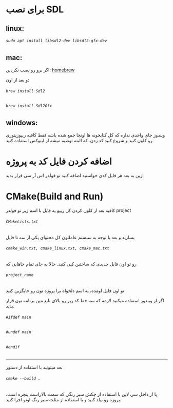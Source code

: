 # برای نصب SDL
## linux:
###### `sudo apt install libsdl2-dev libsdl2-gfx-dev`

## mac:

اگر برو رو نصب نکردین:
[homebrew](https://brew.sh/ "brew.sh")

و بعد از اون:
###### `brew install Sdl2`
###### `brew install Sdl2Gfx`

## windows:

ویندوز جای واحدی نداره که کل کتابخونه ها اونجا جمع شده باشه فقط کافیه ریپوزیتوری رو کلون کنید و شروع کنید کد زدن. که البته توصیه میشه از لینوکس استفاده کنید.

# اضافه کردن فایل کد به پروژه
ازین به بعد هر فایل کدی خواستید اضافه کنید تو فولدر اس آر سی قرار بدید

# CMake(Build and Run)
کافیه بعد از کلون کردن کل ریپو یه فایل با اسم زیر تو فولدر project
###### `CMakeLists.txt`
بسازید و بعد
با توجه به سیستم عاملتون کل محتوای یکی از سه تا فایل
###### `cmake_win.txt, cmake_linux.txt, cmake_mac.txt`
رو تو اون فایل جدیدی که ساختین کپی کنید.
 حالا به جای تمام جاهایی که 
###### `project_name`
تو اون فایل اومده، یه اسم دلخواه برا پروژه تون رو جایگزین کنید

اگر از ویندوز استفاده میکنید لازمه که سه خط کد زیر رو بالای تابع مین برنامه تون قرار بدید.
###### `#ifdef main`
###### `#undef main`
###### `#endif`

---
بعد میتونید با استفاده از دستور
###### `cmake --build .`
یا از داخل سی لاین با استفاده از چکش سبز رنگی که سمت بالاراست پنجره است، پروژه رو بیلد کنید و با استفاده از مثلث سبز رنگ اونو اجرا کنید.
